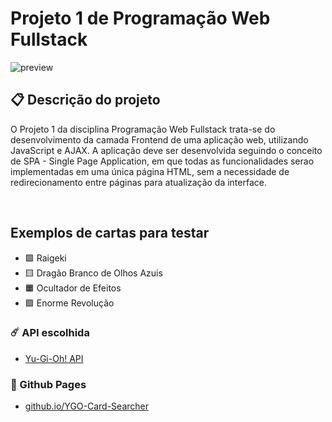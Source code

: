 # Projeto 1 de Programação Web Fullstack

![preview](assets/preview.PNG)

## 📋 Descrição do projeto
O Projeto 1 da disciplina Programação Web Fullstack trata-se do desenvolvimento da camada
Frontend de uma aplicação web, utilizando JavaScript e AJAX. A aplicação deve ser desenvolvida
seguindo o conceito de SPA - Single Page Application, em que todas as funcionalidades
serao implementadas em uma única página HTML, sem a necessidade de redirecionamento
entre páginas para atualização da interface.

<br>

## Exemplos de cartas para testar
* 🟩 Raigeki
* 🟨 Dragão Branco de Olhos Azuis
* 🟧 Ocultador de Efeitos
* 🟪 Enorme Revolução

### ☄️ API escolhida
* [Yu-Gi-Oh! API](https://ygoprodeck.com/api-guide/)

### 📄 Github Pages
* [github.io/YGO-Card-Searcher](https://itszover.github.io/ygo-card-searcher/)
